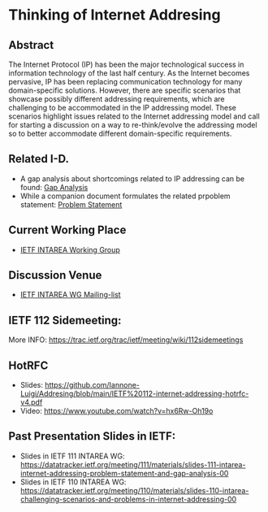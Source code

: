 # Thinking of Internet Addresing

## Abstract
The Internet Protocol (IP) has been the major technological success  in information technology of the last half century.  As the Internet  becomes pervasive, IP has been replacing communication technology for many domain-specific solutions.  However, there are specific scenarios that showcase possibly different addressing requirements, which are challenging to be accommodated in the IP addressing model.  These scenarios highlight issues related to the Internet addressing model and call for starting a discussion on a way to re-think/evolve the addressing model so to better accommodate different domain-specific requirements.

## Related I-D.
- A gap analysis about shortcomings related to IP addressing can be found: [Gap Analysis](https://datatracker.ietf.org/doc/draft-jia-intarea-internet-addressing-gap-analysis/)
- While a companion document formulates the related prpoblem statement: [Problem Statement](https://datatracker.ietf.org/doc/draft-jia-intarea-scenarios-problems-addressing/)

## Current Working Place
- [IETF INTAREA Working Group](https://datatracker.ietf.org/wg/intarea/documents/)

## Discussion Venue
- [IETF INTAREA WG Mailing-list](https://www.ietf.org/mailman/listinfo/int-area)

## IETF 112 Sidemeeting:
More INFO: https://trac.ietf.org/trac/ietf/meeting/wiki/112sidemeetings

## HotRFC
- Slides: https://github.com/Iannone-Luigi/Addresing/blob/main/IETF%20112-internet-addressing-hotrfc-v4.pdf
- Video: https://www.youtube.com/watch?v=hx6Rw-Oh19o

## Past Presentation Slides in IETF:
- Slides in IETF 111 INTAREA WG: https://datatracker.ietf.org/meeting/111/materials/slides-111-intarea-internet-addressing-problem-statement-and-gap-analysis-00
- Slides in IETF 110 INTAREA WG: https://datatracker.ietf.org/meeting/110/materials/slides-110-intarea-challenging-scenarios-and-problems-in-internet-addressing-00
